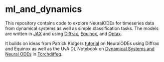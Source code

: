 # ml_and_dynamics

This repository contains code to explore NeuralODEs for timeseries data from dynamical systems as well as simple classification tasks. The models are written in [JAX](https://jax.readthedocs.io/en/latest/) and using [Diffrax](https://docs.kidger.site/diffrax/), [Equinox](https://docs.kidger.site/equinox/), and [Optax](https://optax.readthedocs.io/en/latest/).

 It builds on ideas from Patrick Kidgers [tutorial](https://docs.kidger.site/diffrax/examples/neural_ode/) on NeuralODEs using Diffrax and Equinox as well as the UvA DL Notebook on [Dynamical Systems and Neural ODEs](https://uvadlc-notebooks.readthedocs.io/en/latest/tutorial_notebooks/DL2/Dynamical_systems/dynamical_systems_neural_odes.html#) in [Torchdiffeq](https://github.com/rtqichen/torchdiffeq).